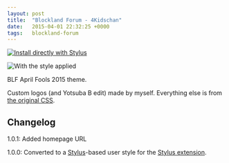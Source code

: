 ```yaml
---
layout: post
title:  "Blockland Forum - 4Kidschan"
date:   2015-04-01 22:32:25 +0000
tags:   blockland-forum
---
```


[![Install directly with Stylus](https://img.shields.io/badge/Install%20directly%20with-Stylus-00adad.svg)](/userstyles/files/blf-4kidschan.user.css)

![With the style applied](/userstyles/img/112137_after.png)

BLF April Fools 2015 theme.

Custom logos (and Yotsuba B edit) made by myself. Everything else is from [the original CSS](https://web.archive.org/web/20150401215220cs_/http://forum.blockland.us/Themes/Blockland/style.css?fin11).

## Changelog

1.0.1: Added homepage URL

1.0.0: Converted to a [Stylus](http://stylus-lang.com/)-based user style for the [Stylus extension](http://add0n.com/stylus.html).

